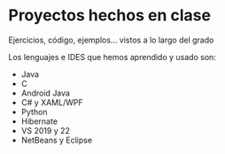 # Proyectos hechos en clase

Ejercicios, código, ejemplos... vistos a lo largo del grado

Los lenguajes e IDES que hemos aprendido y usado son:
- Java 
- C 
- Android Java
- C# y XAML/WPF
- Python
- Hibernate
- VS 2019 y 22
- NetBeans y Eclipse
